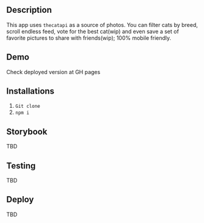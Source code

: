 ## Description

This app uses `thecatapi` as a source of photos.
You can filter cats by breed, scroll endless feed, vote for the best cat(wip) and even save a set of favorite pictures to share with friends(wip);
100% mobile friendly.

## Demo

Check deployed version at GH pages

## Installations

1. `Git clone`
2. `npm i`

## Storybook

TBD

## Testing

TBD

## Deploy

TBD
